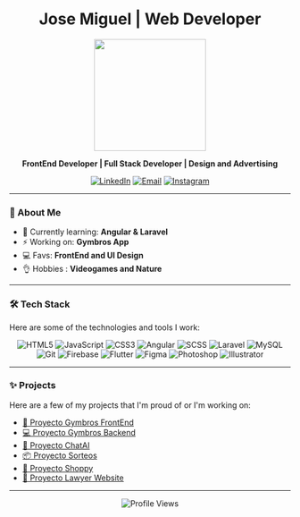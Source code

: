 <h1 align="center">Jose Miguel | Web Developer</h1>

<p align="center">
  <img src="https://media.licdn.com/dms/image/v2/D4D03AQF7b8EZVHMyUg/profile-displayphoto-shrink_800_800/profile-displayphoto-shrink_800_800/0/1723368991675?e=1749081600&v=beta&t=PVUysbHqr8In3D_f9V7eEs52tCv_R8IEmORmldufvtE" width="200"/>
</p>

<p align="center">
  <b>FrontEnd Developer | Full Stack Developer | Design and Advertising</b>
</p>

<p align="center">
    <a href="https://www.linkedin.com/in/josemird/"><img src="https://img.shields.io/badge/LinkedIn-blue?style=flat&logo=linkedIn" alt="LinkedIn" /></a> 
   <a href="mailto:josemidaw22@gmail.com"><img src="https://img.shields.io/badge/Email-D14836?style=flat&logo=gmail&logoColor=white" alt="Email" /></a>
  <a href="https://www.instagram.com/josemird_/"><img src="https://img.shields.io/badge/Instagram-ff69b4?style=flat&logo=instagram" alt="Instagram" /></a> 
</p>

---

### 🚀 About Me
- 🌱 Currently learning: **Angular & Laravel**
- ⚡ Working on: **Gymbros App**
- 💻 Favs: **FrontEnd and UI Design**
- 👌 Hobbies : **Videogames and Nature**
---

### 🛠️ Tech Stack
Here are some of the technologies and tools I work:

<div align="center">
  <img src="https://img.shields.io/badge/Markup-HTML5-informational?style=flat&logo=html5&color=E34F26" alt="HTML5" />
  <img src="https://img.shields.io/badge/Code-JavaScript-informational?style=flat&logo=javascript&color=F7DF1E" alt="JavaScript" />
  <img src="https://img.shields.io/badge/Style-CSS3-informational?style=flat&logo=css3&color=1572B6" alt="CSS3" />
  <img src="https://img.shields.io/badge/Framework-Angular-informational?style=flat&logo=angular&color=DD0031" alt="Angular" />
  <img src="https://img.shields.io/badge/Style-SCSS-informational?style=flat&logo=sass&color=CC6699" alt="SCSS" />
  <img src="https://img.shields.io/badge/Framework-Laravel-informational?style=flat&logo=laravel&color=FF2D20" alt="Laravel" />
  <img src="https://img.shields.io/badge/Database-MySQL-informational?style=flat&logo=mysql&color=4479A1" alt="MySQL" />
  <img src="https://img.shields.io/badge/Tools-Git-informational?style=flat&logo=git&color=F05032" alt="Git" />
  <img src="https://img.shields.io/badge/Database-Firebase-informational?style=flat&logo=firebase&color=FFCA28" alt="Firebase" />
  <img src="https://img.shields.io/badge/Framework-Flutter-informational?style=flat&logo=flutter&color=02569B" alt="Flutter" />
  <img src="https://img.shields.io/badge/Design-Figma-informational?style=flat&logo=figma&color=F24E1E" alt="Figma" />
  <img src="https://img.shields.io/badge/Design-Photoshop-informational?style=flat&logo=adobephotoshop&color=31A8FF" alt="Photoshop" />
  <img src="https://img.shields.io/badge/Design-Illustrator-informational?style=flat&logo=adobeillustrator&color=FF9A00" alt="Illustrator" />
</div>

---

### ✨ Projects
Here are a few of my projects that I'm proud of or I'm working on:

- [🚀 Proyecto Gymbros FrontEnd](https://github.com/josemird/gymbros-frontend)
- [💻 Proyecto Gymbros Backend](https://github.com/josemird/gymbros-backend)
- [🤖 Proyecto ChatAI](https://github.com/josemird/chatAI)
- [📦 Proyecto Sorteos](https://github.com/josemird/sorteos)
- [🎲 Proyecto Shoppy](https://github.com/Pizzacorn/shoppy_4)
- [👔 Proyecto Lawyer Website](https://github.com/josemird/lawyerWebApp)

---

<p align="center">
  <img src="https://visitor-badge.laobi.icu/badge?page_id=tu-usuario" alt="Profile Views" />
</p>
